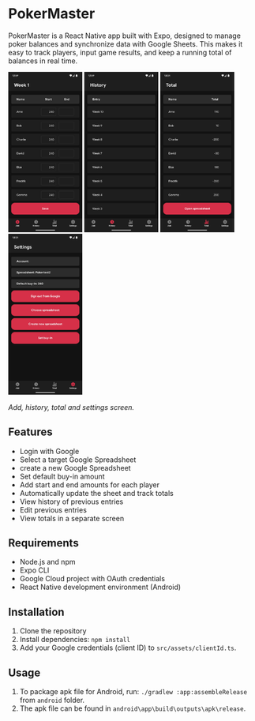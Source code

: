 # PokerMaster

PokerMaster is a React Native app built with Expo, designed to manage poker balances and synchronize data with Google Sheets. This makes it easy to track players, input game results, and keep a running total of balances in real time.

<p align="left">
<img width=150 src=screenshots/Add.png/>
<img width=150 src=screenshots/History.png/>
<img width=150 src=screenshots/Total.png/>
<img width=150 src=screenshots/Settings.png/>
</p>

_Add, history, total and settings screen._

## Features
- Login with Google
- Select a target Google Spreadsheet
- create a new Google Spreadsheet
- Set default buy-in amount
- Add start and end amounts for each player
- Automatically update the sheet and track totals
- View history of previous entries
- Edit previous entries
- View totals in a separate screen

## Requirements
- Node.js and npm
- Expo CLI
- Google Cloud project with OAuth credentials
- React Native development environment (Android)

## Installation
1. Clone the repository
2. Install dependencies: `npm install`
3. Add your Google credentials (client ID) to `src/assets/clientId.ts`.

## Usage
1. To package apk file for Android, run: `./gradlew :app:assembleRelease` from `android` folder.
2. The apk file can be found in `android\app\build\outputs\apk\release`.
